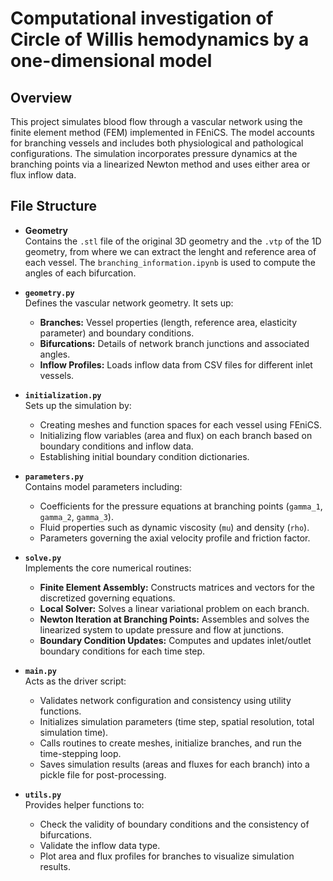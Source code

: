 # Computational investigation of Circle of Willis hemodynamics by a one-dimensional model

## Overview
This project simulates blood flow through a vascular network using the finite element method (FEM) implemented in FEniCS. The model accounts for branching vessels and includes both physiological and pathological configurations. The simulation incorporates pressure dynamics at the branching points via a linearized Newton method and uses either area or flux inflow data.

## File Structure

- **Geometry**  
  Contains the `.stl` file of the original 3D geometry and the `.vtp` of the 1D geometry, from where we can extract the lenght and reference area of each vessel. The `branching_information.ipynb` is used to compute the angles of each bifurcation.


- **`geometry.py`**  
  Defines the vascular network geometry. It sets up:
  - **Branches:** Vessel properties (length, reference area, elasticity parameter) and boundary conditions.
  - **Bifurcations:** Details of network branch junctions and associated angles.
  - **Inflow Profiles:** Loads inflow data from CSV files for different inlet vessels.

- **`initialization.py`**  
  Sets up the simulation by:
  - Creating meshes and function spaces for each vessel using FEniCS.
  - Initializing flow variables (area and flux) on each branch based on boundary conditions and inflow data.
  - Establishing initial boundary condition dictionaries.

- **`parameters.py`**  
  Contains model parameters including:
  - Coefficients for the pressure equations at branching points (`gamma_1`, `gamma_2`, `gamma_3`).
  - Fluid properties such as dynamic viscosity (`mu`) and density (`rho`).
  - Parameters governing the axial velocity profile and friction factor.

- **`solve.py`**  
  Implements the core numerical routines:
  - **Finite Element Assembly:** Constructs matrices and vectors for the discretized governing equations.
  - **Local Solver:** Solves a linear variational problem on each branch.
  - **Newton Iteration at Branching Points:** Assembles and solves the linearized system to update pressure and flow at junctions.
  - **Boundary Condition Updates:** Computes and updates inlet/outlet boundary conditions for each time step.

- **`main.py`**  
  Acts as the driver script:
  - Validates network configuration and consistency using utility functions.
  - Initializes simulation parameters (time step, spatial resolution, total simulation time).
  - Calls routines to create meshes, initialize branches, and run the time-stepping loop.
  - Saves simulation results (areas and fluxes for each branch) into a pickle file for post-processing.

- **`utils.py`**  
  Provides helper functions to:
  - Check the validity of boundary conditions and the consistency of bifurcations.
  - Validate the inflow data type.
  - Plot area and flux profiles for branches to visualize simulation results.




